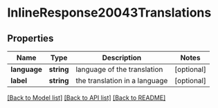 # InlineResponse20043Translations

## Properties
Name | Type | Description | Notes
------------ | ------------- | ------------- | -------------
**language** | **string** | language of the translation | [optional] 
**label** | **string** | the translation in a language | [optional] 

[[Back to Model list]](../../README.md#documentation-for-models) [[Back to API list]](../../README.md#documentation-for-api-endpoints) [[Back to README]](../../README.md)

